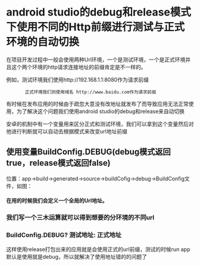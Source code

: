 # android studio的debug和release模式下使用不同的Http前缀进行测试与正式环境的自动切换


在项目开发过程中一般会使用两种Url环境，一个是测试环境，一个是正式环境并且这个两个环境的http请求连接地址的前缀肯定是不一样的。

例如，测试环境我们使用http://192.168.1.1:8080作为请求前缀

           正式环境我们则使用域名 http://www.baidu.com作为请求前缀

有时候在发布应用的时候由于疏忽大意没有改地址就发布了而导致应用无法正常使用，为了解决这个问题我们使用android studio的debug和release来自动切换

安卓的机制中有一个变量用来区分正式和测试环境，我们可以拿到这个变量然后对他进行判断就可以自动去根据模式来改变url地址前缀

## 使用变量BuildConfig.DEBUG(debug模式返回true，release模式返回false)

位置：app->build->generated->source->buildCofig->debug->BuildConfig文件，如图：

#### 在用的时候我们会定义一个全局的Url地址。

### 我们写一个三木运算就可以得到想要的分环境的不同url
### BuildConfig.DEBUG? 测试地址: 正式地址

这样使用release打包出来的应用就是会使用正式的url前缀，测试的时候run app默认是使用就是debug，所以就解决了使用地址错的的问题了

